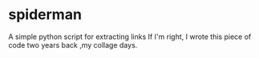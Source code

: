 spiderman
=========

A simple python script for extracting links
If I'm right, I wrote this piece of code two years back ,my collage days. 
